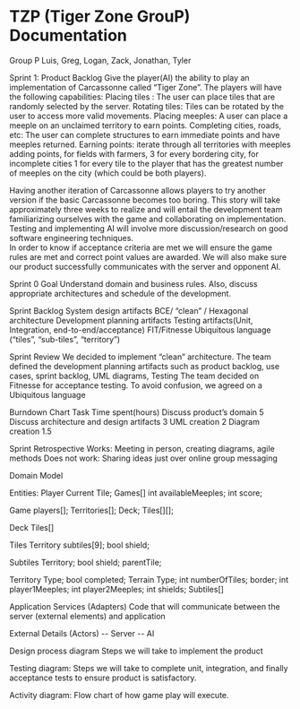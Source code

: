 # TZP (Tiger Zone GrouP) Documentation

Group P
Luis, Greg, Logan, Zack, Jonathan, Tyler


Sprint 1:
Product Backlog
Give the player(AI) the ability to play an implementation of Carcassonne called “Tiger Zone”.  The players will have the following capabilities:
Placing tiles : The user can place tiles that are randomly selected by the server.
Rotating tiles: Tiles can be rotated by the user to access more valid movements.
Placing meeples: A user can place a meeple on an unclaimed territory to earn points.
Completing cities, roads, etc: The user can complete structures to earn immediate points and have meeples returned.
Earning points: iterate through all territories with meeples adding points, for fields with farmers, 3 for every bordering city, for incomplete cities 1 for every tile to the player that has the greatest number of meeples on the city (which could be both players).
	
Having another iteration of Carcassonne allows players to try another version if the basic Carcassonne becomes too boring.  This story will take approximately three weeks to realize and will entail the development team familiarizing ourselves with the game and collaborating on implementation.  Testing and implementing AI will involve more discussion/research on good software engineering techniques.  
In order to know if acceptance criteria are met we will ensure the game rules are met and correct point values are awarded. We will also make sure our product successfully communicates with the server and opponent AI.




























Sprint 0 Goal
Understand domain and business rules.  Also, discuss appropriate architectures and schedule of the development.


Sprint Backlog
System design artifacts
 BCE/ “clean” / Hexagonal architecture
Development planning artifacts
Testing artifacts(Unit, Integration, end-to-end/acceptance)
FIT/Fitnesse
Ubiquitous language (“tiles”, “sub-tiles”, “territory”)


Sprint Review
We decided to implement “clean” architecture. 
The team defined the development planning artifacts such as product backlog, use cases, sprint backlog, UML diagrams, Testing
The team decided on Fitnesse for acceptance testing.
To avoid confusion, we agreed on a Ubiquitous language


Burndown Chart
Task
Time spent(hours)
Discuss product’s domain
5
Discuss architecture and design artifacts
3
UML creation
2
Diagram creation
1.5






Sprint Retrospective
Works: Meeting in person, creating diagrams, agile methods
Does not work: Sharing ideas just over online group messaging










Domain Model



Entities:
Player
Current Tile;
Games[]
int availableMeeples;
int score;


Game
players[];
Territories[];
Deck;
Tiles[][];


Deck
Tiles[]


Tiles
Territory subtiles[9]; 
bool shield;


Subtiles
Territory;
bool shield;
parentTile;


Territory
Type;
bool completed;
Terrain Type;
int numberOfTiles;
border;
int player1Meeples;
int player2Meeples;
int shields;
Subtiles[]


Application Services (Adapters)
Code that will communicate between the server (external elements) and application


External Details (Actors)
-- Server
-- AI


Design process diagram
Steps we will take to implement the product








































Testing diagram:
Steps we will take to complete unit, integration, and finally acceptance tests to ensure product is satisfactory. 

























































Activity diagram:
Flow chart of how game play will execute.









